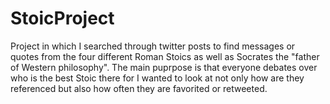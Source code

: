 # StoicProject

Project in which I searched through twitter posts to find messages or quotes from the four different Roman Stoics as well as Socrates the "father of Western philosophy".
The main puprpose is that everyone debates over who is the best Stoic there for I wanted to look at not only how are they referenced but also how often they are favorited or retweeted.
